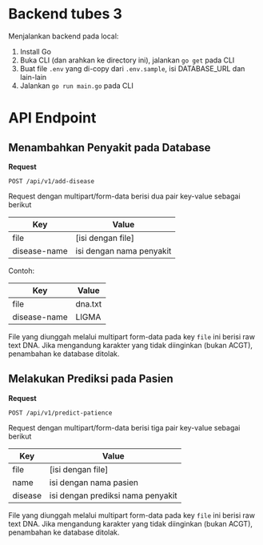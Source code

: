 # Backend tubes 3

Menjalankan backend pada local:

1. Install Go
2. Buka CLI (dan arahkan ke directory ini), jalankan `go get` pada CLI
3. Buat file `.env` yang di-copy dari `.env.sample`, isi DATABASE_URL dan lain-lain
4. Jalankan `go run main.go` pada CLI

# API Endpoint

## Menambahkan Penyakit pada Database

**Request**

`POST /api/v1/add-disease`

Request dengan multipart/form-data berisi dua pair key-value sebagai berikut

| Key          | Value                    |
| ------------ | ------------------------ |
| file         | [isi dengan file]        |
| disease-name | isi dengan nama penyakit |

Contoh:

| Key          | Value   |
| ------------ | ------- |
| file         | dna.txt |
| disease-name | LIGMA   |

File yang diunggah melalui multipart form-data pada key `file` ini berisi raw text DNA. Jika mengandung karakter yang tidak diinginkan (bukan ACGT), penambahan ke database ditolak.

## Melakukan Prediksi pada Pasien

**Request**

`POST /api/v1/predict-patience`

Request dengan multipart/form-data berisi tiga pair key-value sebagai berikut

| Key     | Value                             |
| ------- | --------------------------------- |
| file    | [isi dengan file]                 |
| name    | isi dengan nama pasien            |
| disease | isi dengan prediksi nama penyakit |

File yang diunggah melalui multipart form-data pada key `file` ini berisi raw text DNA. Jika mengandung karakter yang tidak diinginkan (bukan ACGT), penambahan ke database ditolak.
